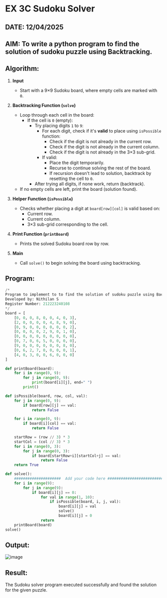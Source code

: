 # EX 3C Sudoku Solver
## DATE: 12/04/2025
## AIM: To write a python program to find the solution of sudoku puzzle using Backtracking.

## Algorithm:

1. **Input**
   - Start with a 9×9 Sudoku board, where empty cells are marked with `0`.

2. **Backtracking Function (`solve`)**
   - Loop through each cell in the board:
     - If the cell is `0` (empty):
       - Try placing digits `1` to `9`:
         - For each digit, check if it's **valid** to place using `isPossible` function:
           - Check if the digit is not already in the current row.
           - Check if the digit is not already in the current column.
           - Check if the digit is not already in the 3×3 sub-grid.
         - If valid:
           - Place the digit temporarily.
           - Recurse to continue solving the rest of the board.
           - If recursion doesn't lead to solution, backtrack by resetting the cell to `0`.
       - After trying all digits, if none work, return (backtrack).
   - If no empty cells are left, print the board (solution found).

3. **Helper Function (`isPossible`)**
   - Checks whether placing a digit at `board[row][col]` is valid based on:
     - Current row.
     - Current column.
     - 3×3 sub-grid corresponding to the cell.

4. **Print Function (`printBoard`)**
   - Prints the solved Sudoku board row by row.

5. **Main**
   - Call `solve()` to begin solving the board using backtracking.
   

## Program:
```python
/*
Program to implement to to find the solution of sudoku puzzle using Backtracking.
Developed by: Nithilan S
Register Number: 212223240108
*/
board = [
    [0, 0, 0, 8, 0, 0, 4, 0, 3],
    [2, 0, 0, 0, 0, 4, 8, 9, 0],
    [0, 9, 0, 0, 0, 0, 0, 0, 2],
    [0, 0, 0, 0, 2, 9, 0, 1, 0],
    [0, 0, 0, 0, 0, 0, 0, 0, 0],
    [0, 7, 0, 6, 5, 0, 0, 0, 0],
    [9, 0, 0, 0, 0, 0, 0, 8, 0],
    [0, 6, 2, 7, 0, 0, 0, 0, 1],
    [4, 0, 3, 0, 0, 6, 0, 0, 0]
]

def printBoard(board):
    for i in range(0, 9):
        for j in range(0, 9):
            print(board[i][j], end=" ")
        print()

def isPossible(board, row, col, val):
    for j in range(0, 9):
        if board[row][j] == val:
            return False

    for i in range(0, 9):
        if board[i][col] == val:
            return False

    startRow = (row // 3) * 3
    startCol = (col // 3) * 3
    for i in range(0, 3):
        for j in range(0, 3):
            if board[startRow+i][startCol+j] == val:
                return False
    return True

def solve():
    #####################  Add your code here #########################
    for i in range(9):
        for j in range(9):
            if board[i][j] == 0:
                for val in range(1, 10):
                    if isPossible(board, i, j, val):
                        board[i][j] = val
                        solve()
                        board[i][j] = 0
                return
    printBoard(board)
solve()
```

## Output:
![image](https://github.com/user-attachments/assets/9b76a8e1-92b5-4cde-9618-d82fd40d8c4a)



## Result:
The Sudoku solver program executed successfully and found the solution for the given puzzle.
